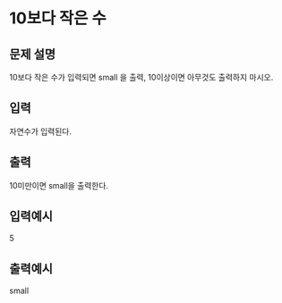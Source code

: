 # 10보다 작은 수

## 문제 설명
10보다 작은 수가 입력되면 small 을 출력, 10이상이면 아무것도 출력하지 마시오.

## 입력
자연수가 입력된다.

## 출력
10미만이면 small을 출력한다.

## 입력예시
5

## 출력예시
small
